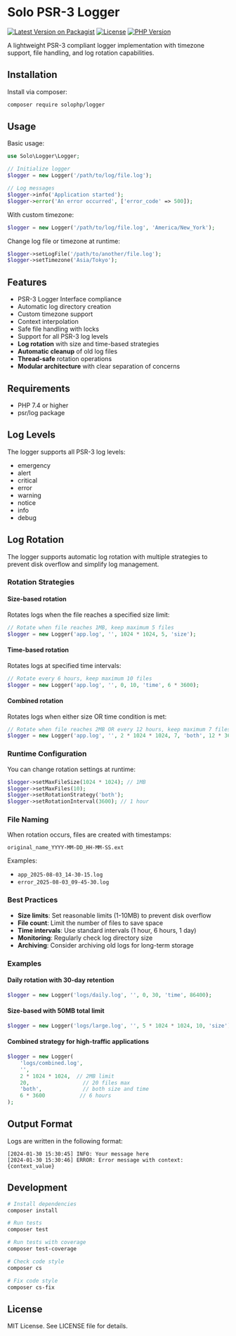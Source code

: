 # Solo PSR-3 Logger 

[![Latest Version on Packagist](https://img.shields.io/packagist/v/solophp/logger.svg)](https://packagist.org/packages/solophp/logger)
[![License](https://img.shields.io/packagist/l/solophp/logger.svg)](https://github.com/solophp/logger/blob/main/LICENSE)
[![PHP Version](https://img.shields.io/packagist/php-v/solophp/logger.svg)](https://packagist.org/packages/solophp/logger)

A lightweight PSR-3 compliant logger implementation with timezone support, file handling, and log rotation capabilities.

## Installation

Install via composer:

```bash
composer require solophp/logger
```

## Usage

Basic usage:

```php
use Solo\Logger\Logger;

// Initialize logger
$logger = new Logger('/path/to/log/file.log');

// Log messages
$logger->info('Application started');
$logger->error('An error occurred', ['error_code' => 500]);
```

With custom timezone:

```php
$logger = new Logger('/path/to/log/file.log', 'America/New_York');
```

Change log file or timezone at runtime:

```php
$logger->setLogFile('/path/to/another/file.log');
$logger->setTimezone('Asia/Tokyo');
```

## Features

- PSR-3 Logger Interface compliance
- Automatic log directory creation
- Custom timezone support
- Context interpolation
- Safe file handling with locks
- Support for all PSR-3 log levels
- **Log rotation** with size and time-based strategies
- **Automatic cleanup** of old log files
- **Thread-safe** rotation operations
- **Modular architecture** with clear separation of concerns

## Requirements

- PHP 7.4 or higher
- psr/log package

## Log Levels

The logger supports all PSR-3 log levels:
- emergency
- alert
- critical
- error
- warning
- notice
- info
- debug

## Log Rotation

The logger supports automatic log rotation with multiple strategies to prevent disk overflow and simplify log management.

### Rotation Strategies

#### Size-based rotation
Rotates logs when the file reaches a specified size limit:

```php
// Rotate when file reaches 1MB, keep maximum 5 files
$logger = new Logger('app.log', '', 1024 * 1024, 5, 'size');
```

#### Time-based rotation
Rotates logs at specified time intervals:

```php
// Rotate every 6 hours, keep maximum 10 files
$logger = new Logger('app.log', '', 0, 10, 'time', 6 * 3600);
```

#### Combined rotation
Rotates logs when either size OR time condition is met:

```php
// Rotate when file reaches 2MB OR every 12 hours, keep maximum 7 files
$logger = new Logger('app.log', '', 2 * 1024 * 1024, 7, 'both', 12 * 3600);
```

### Runtime Configuration

You can change rotation settings at runtime:

```php
$logger->setMaxFileSize(1024 * 1024); // 1MB
$logger->setMaxFiles(10);
$logger->setRotationStrategy('both');
$logger->setRotationInterval(3600); // 1 hour
```

### File Naming

When rotation occurs, files are created with timestamps:

```
original_name_YYYY-MM-DD_HH-MM-SS.ext
```

Examples:
- `app_2025-08-03_14-30-15.log`
- `error_2025-08-03_09-45-30.log`

### Best Practices

- **Size limits**: Set reasonable limits (1-10MB) to prevent disk overflow
- **File count**: Limit the number of files to save space
- **Time intervals**: Use standard intervals (1 hour, 6 hours, 1 day)
- **Monitoring**: Regularly check log directory size
- **Archiving**: Consider archiving old logs for long-term storage

### Examples

#### Daily rotation with 30-day retention
```php
$logger = new Logger('logs/daily.log', '', 0, 30, 'time', 86400);
```

#### Size-based with 50MB total limit
```php
$logger = new Logger('logs/large.log', '', 5 * 1024 * 1024, 10, 'size');
```

#### Combined strategy for high-traffic applications
```php
$logger = new Logger(
    'logs/combined.log', 
    '', 
    2 * 1024 * 1024,  // 2MB limit
    20,                 // 20 files max
    'both',             // both size and time
    6 * 3600           // 6 hours
);
```

## Output Format

Logs are written in the following format:
```text
[2024-01-30 15:30:45] INFO: Your message here
[2024-01-30 15:30:46] ERROR: Error message with context: {context_value}
```

## Development

```bash
# Install dependencies
composer install

# Run tests
composer test

# Run tests with coverage
composer test-coverage

# Check code style
composer cs

# Fix code style
composer cs-fix
```

## License

MIT License. See LICENSE file for details.